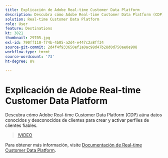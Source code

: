 ```yaml
---
title: Explicación de Adobe Real-time Customer Data Platform
description: Descubra cómo Adobe Real-time Customer Data Platform (CDP) aúna datos conocidos y desconocidos de clientes para crear y activar perfiles de clientes fiables.
solution: Real-time Customer Data Platform
role: User
feature: Destinations
kt: 3821
thumbnail: 29705.jpg
exl-id: 790ff110-f74b-4b05-a2d4-e447c2a8ff34
source-git-commit: 2d4f4f933650ef1a0ac98d47b28d0d750ae0e908
workflow-type: tm+mt
source-wordcount: '73'
ht-degree: 8%

---
```


# Explicación de Adobe Real-time Customer Data Platform

Descubra cómo Adobe Real-time Customer Data Platform (CDP) aúna datos conocidos y desconocidos de clientes para crear y activar perfiles de clientes fiables.

>[!VIDEO](https://video.tv.adobe.com/v/29705?quality=12&learn=on)

Para obtener más información, visite [Documentación de Real-time Customer Data Platform](https://experienceleague.adobe.com/docs/experience-platform/rtcdp/overview.html?lang=es).
